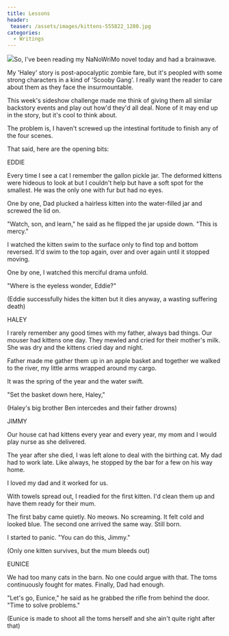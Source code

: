 ```yaml
---
title: Lessons
header:
 teaser: /assets/images/kittens-555822_1280.jpg
categories:
  - Writings
---
```

<img src="https://douglangille.github.io/assets/images/kittens-555822_1280.jpg">So, I've been reading my NaNoWriMo novel today and had a brainwave.

My 'Haley' story is post-apocalyptic zombie fare, but it's peopled with some strong characters in a kind of 'Scooby Gang'. I really want the reader to care about them as they face the insurmountable.

This week's sideshow challenge made me think of giving them all similar backstory events and play out how'd they'd all deal. None of it may end up in the story, but it's cool to think about.

The problem is, I haven't screwed up the intestinal fortitude to finish any of the four scenes.

That said, here are the opening bits:

EDDIE

Every time I see a cat I remember the gallon pickle jar. The deformed kittens were hideous to look at but I couldn't help but have a soft spot for the smallest. He was the only one with fur but had no eyes.

One by one, Dad plucked a hairless kitten into the water-filled jar and screwed the lid on.

"Watch, son, and learn," he said as he flipped the jar upside down. "This is mercy."

I watched the kitten swim to the surface only to find top and bottom reversed. It'd swim to the top again, over and over again until it stopped moving.

One by one, I watched this merciful drama unfold.

"Where is the eyeless wonder, Eddie?"

(Eddie successfully hides the kitten but it dies anyway, a wasting suffering death)

HALEY

I rarely remember any good times with my father, always bad things. Our mouser had kittens one day. They mewled and cried for their mother's milk. She was dry and the kittens cried day and night.

Father made me gather them up in an apple basket and together we walked to the river, my little arms wrapped around my cargo.

It was the spring of the year and the water swift.

"Set the basket down here, Haley,"

(Haley's big brother Ben intercedes and their father drowns)

JIMMY

Our house cat had kittens every year and every year, my mom and I would play nurse as she delivered.

The year after she died, I was left alone to deal with the birthing cat. My dad had to work late. Like always, he stopped by the bar for a few on his way home.

I loved my dad and it worked for us.

With towels spread out, I readied for the first kitten. I'd clean them up and have them ready for their mum.

The first baby came quietly. No meows. No screaming. It felt cold and looked blue. The second one arrived the same way. Still born.

I started to panic. "You can do this, Jimmy."

(Only one kitten survives, but the mum bleeds out)

EUNICE

We had too many cats in the barn. No one could argue with that. The toms continuously fought for mates. Finally, Dad had enough.

"Let's go, Eunice," he said as he grabbed the rifle from behind the door. "Time to solve problems."

(Eunice is made to shoot all the toms herself and she ain't quite right after that)